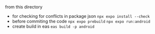

from this directory




* for checking for conflicts in package json ``npx expo install --check``
* before commiting the code ``npx expo prebuild`` ``npx expo run:android``
* create build in eas  `eas build -p android`

